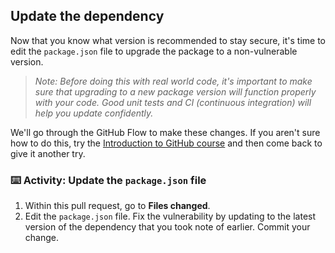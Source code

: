 ## Update the dependency

Now that you know what version is recommended to stay secure, it's time to edit the `package.json` file to upgrade the package to a non-vulnerable version.

> _Note: Before doing this with real world code, it's important to make sure that upgrading to a new package version will function properly with your code. Good unit tests and CI (continuous integration) will help you update confidently._

We'll go through the GitHub Flow to make these changes. If you aren't sure how to do this, try the [Introduction to GitHub course](https://lab.github.com/githubtraining/introduction-to-github) and then come back to give it another try.

### :keyboard: Activity: Update the `package.json` file

1. Within this pull request, go to **Files changed**.
1. Edit the `package.json` file.  Fix the vulnerability by updating to the latest version of the dependency that you took note of earlier. Commit your change.

